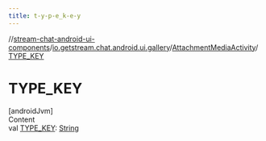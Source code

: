 ```yaml
---
title: t-y-p-e_k-e-y
---
```

//[stream-chat-android-ui-components](../../../index.md)/[io.getstream.chat.android.ui.gallery](../index.md)/[AttachmentMediaActivity](index.md)/[TYPE_KEY](TYPE_KEY.md)



# TYPE_KEY  
[androidJvm]  
Content  
val [TYPE_KEY](TYPE_KEY.md): [String](https://developer.android.com/reference/kotlin/java/lang/String.html)  



